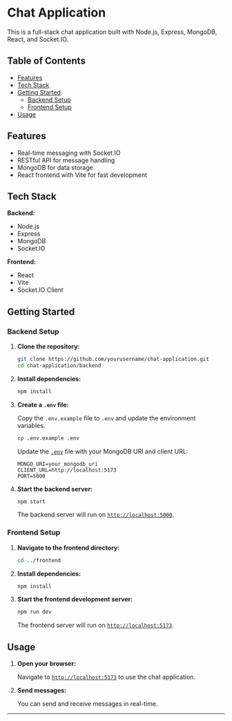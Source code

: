 # Chat Application

This is a full-stack chat application built with Node.js, Express, MongoDB, React, and Socket.IO.

## Table of Contents

- [Features](#features)
- [Tech Stack](#tech-stack)
- [Getting Started](#getting-started)
  - [Backend Setup](#backend-setup)
  - [Frontend Setup](#frontend-setup)
- [Usage](#usage)

## Features

- Real-time messaging with Socket.IO
- RESTful API for message handling
- MongoDB for data storage
- React frontend with Vite for fast development

## Tech Stack

**Backend:**
- Node.js
- Express
- MongoDB
- Socket.IO

**Frontend:**
- React
- Vite
- Socket.IO Client

## Getting Started

### Backend Setup

1. **Clone the repository:**

    ```sh
    git clone https://github.com/yourusername/chat-application.git
    cd chat-application/backend
    ```

2. **Install dependencies:**

    ```sh
    npm install
    ```

3. **Create a `.env` file:**

    Copy the `.env.example` file to `.env` and update the environment variables.

    ```sh
    cp .env.example .env
    ```

    Update the [`.env`](command:_github.copilot.openSymbolFromReferences?%5B%22%22%2C%5B%7B%22uri%22%3A%7B%22scheme%22%3A%22file%22%2C%22authority%22%3A%22%22%2C%22path%22%3A%22%2Fc%3A%2FUsers%2Fcocat%2FDocuments%2FNode-JS%2FWeb%20Projects%2FChat-Application%2Fbackend%2Fapp.js%22%2C%22query%22%3A%22%22%2C%22fragment%22%3A%22%22%7D%2C%22pos%22%3A%7B%22line%22%3A10%2C%22character%22%3A35%7D%7D%2C%7B%22uri%22%3A%7B%22scheme%22%3A%22file%22%2C%22authority%22%3A%22%22%2C%22path%22%3A%22%2Fc%3A%2FUsers%2Fcocat%2FDocuments%2FNode-JS%2FWeb%20Projects%2FChat-Application%2Fbackend%2Fsrc%2Fdb%2Fconnection.js%22%2C%22query%22%3A%22%22%2C%22fragment%22%3A%22%22%7D%2C%22pos%22%3A%7B%22line%22%3A4%2C%22character%22%3A35%7D%7D%5D%2C%225417c2ab-bbea-44cd-8cfd-73ba68d23e1c%22%5D "Go to definition") file with your MongoDB URI and client URL:

    ```env
    MONGO_URI=your_mongodb_uri
    CLIENT_URL=http://localhost:5173
    PORT=5000
    ```

4. **Start the backend server:**

    ```sh
    npm start
    ```

    The backend server will run on [`http://localhost:5000`](command:_github.copilot.openSymbolFromReferences?%5B%22%22%2C%5B%7B%22uri%22%3A%7B%22scheme%22%3A%22file%22%2C%22authority%22%3A%22%22%2C%22path%22%3A%22%2Fc%3A%2FUsers%2Fcocat%2FDocuments%2FNode-JS%2FWeb%20Projects%2FChat-Application%2Fbackend%2Fapp.js%22%2C%22query%22%3A%22%22%2C%22fragment%22%3A%22%22%7D%2C%22pos%22%3A%7B%22line%22%3A2%2C%22character%22%3A6%7D%7D%5D%2C%225417c2ab-bbea-44cd-8cfd-73ba68d23e1c%22%5D "Go to definition").

### Frontend Setup

1. **Navigate to the frontend directory:**

    ```sh
    cd ../frontend
    ```

2. **Install dependencies:**

    ```sh
    npm install
    ```

3. **Start the frontend development server:**

    ```sh
    npm run dev
    ```

    The frontend server will run on [`http://localhost:5173`](command:_github.copilot.openSymbolFromReferences?%5B%22%22%2C%5B%7B%22uri%22%3A%7B%22scheme%22%3A%22file%22%2C%22authority%22%3A%22%22%2C%22path%22%3A%22%2Fc%3A%2FUsers%2Fcocat%2FDocuments%2FNode-JS%2FWeb%20Projects%2FChat-Application%2Fbackend%2Fapp.js%22%2C%22query%22%3A%22%22%2C%22fragment%22%3A%22%22%7D%2C%22pos%22%3A%7B%22line%22%3A2%2C%22character%22%3A6%7D%7D%5D%2C%225417c2ab-bbea-44cd-8cfd-73ba68d23e1c%22%5D "Go to definition").

## Usage

1. **Open your browser:**

    Navigate to [`http://localhost:5173`](command:_github.copilot.openSymbolFromReferences?%5B%22%22%2C%5B%7B%22uri%22%3A%7B%22scheme%22%3A%22file%22%2C%22authority%22%3A%22%22%2C%22path%22%3A%22%2Fc%3A%2FUsers%2Fcocat%2FDocuments%2FNode-JS%2FWeb%20Projects%2FChat-Application%2Fbackend%2Fapp.js%22%2C%22query%22%3A%22%22%2C%22fragment%22%3A%22%22%7D%2C%22pos%22%3A%7B%22line%22%3A2%2C%22character%22%3A6%7D%7D%5D%2C%225417c2ab-bbea-44cd-8cfd-73ba68d23e1c%22%5D "Go to definition") to use the chat application.

2. **Send messages:**

    You can send and receive messages in real-time.

---
